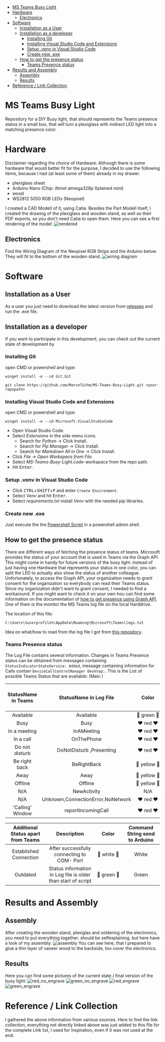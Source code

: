 - [MS Teams Busy Light](#ms-teams-busy-light)
- [Hardware](#hardware)
	- [Electronics](#electronics)
- [Software](#software)
	- [Installation as a User](#installation-as-a-user)
	- [Installation as a developer](#installation-as-a-developer)
		- [Installing Git](#installing-git)
		- [Installing Visual Studio Code and Extensions](#installing-visual-studio-code-and-extensions)
		- [Setup .venv in Visual Studio Code](#setup-venv-in-visual-studio-code)
		- [Create new .exe](#create-new-exe)
	- [How to get the presence status](#how-to-get-the-presence-status)
		- [Teams Presence status](#teams-presence-status)
- [Results and Assembly](#results-and-assembly)
	- [Assembly](#assembly)
	- [Results](#results)
- [Reference / Link Collection](#reference--link-collection)
# MS Teams Busy Light

Repository for a DIY Busy light, that should represents the Teams presence status in a small box, that will turn a plexiglass 
with indirect LED light into a matching presence color.


# Hardware

Disclaimer regarding the choice of Hardware: Although there is some hardware that would better fit for the purpose, 
I decided to use the following items, because I had (at least some of them) already in my drawer. 

* plexiglass sheet
* Arduino Nano (Chip: Atmel atmega328p Xplained mini)
* wood 
* WS2812 5050 RGB LEDs (Neopixel)

I created a CAD Modell of it, using Catia. Besides the Part Modell itself, I created the drawing of the plexiglass and 
wooden stand, as well as their PDF exports, so you don't need Catia to open them. Here you can see a first rendering of the model: 
![rendered](images/rendered.bmp)

## Electronics
Find the Wiring Diagram of the Neopixel RGB Strips and the Arduino below. They will fit to the bottom of the wooden stand. 
![wiring diagram](images/wiring%20diagram.png)

# Software

## Installation as a User

As a user you just need to download the latest version from [releases](https://github.com/MarcelSchm/MS-Teams-Busy-Light/releases) and run the .exe file. 

## Installation as a developer

If you want to participate in this development, you can check out the current state of development by

### Installing Git

open CMD or powershell and type:

	winget install -e --id Git.Git

```
git clone https://github.com/MarcelSchm/MS-Teams-Busy-Light.git <your-repopath>
```

### Installing Visual Studio Code and Extensions


open CMD or powershell and type:


	winget install -e --id Microsoft.VisualStudioCode


* Open Visual Studio Code.
* Select _Extensions_ in the side menu icons.
  * Search for _Python_ → Click Install.
  * Search for _Pip Manager_ → Click Install.
  * Search for _Markdown All in One_ → Click Install.
* Click _File_ → _Open Workspace from File_.
* Select _MS-Teams-Busy-Light.code-workspace_ from the repo path.
* Hit <kbd>Enter</kbd>.


### Setup .venv in Visual Studio Code

* Click <kbd>CTRL</kbd>+<kbd>SHIFT</kbd>+<kbd>P</kbd> and enter ``Create Environment``.
* Select _Venv_ and hit <kbd>Enter</kbd>.
* Select _requirements.txt_ install _Venv_ with the needed pip libraries.

### Create new .exe

Just execute the the [Powershell Script](createNewTeamsBusyLightExe.ps1) in a powershell admin shell. 

## How to get the presence status

There are different ways of fetching the presence status of teams. Microsoft provides the status of your account that 
is used in Teams via the Graph API. This might come in handy for future versions of the busy light: 
instead of just having one Hardware that represents your status in one color, you can split the LED to actually also show 
the status of another colleague. Unfortunately, to access the Graph API, your organization needs to grant consent 
for the organization so everybody can read their Teams status. Since my organization didn't want to grant consent, 
I needed to find a workaround. If you might want to check it on your own hou can find some information on the documentation of
[how to get presence using Graph API][6].
One of them is the monitor the MS Teams log file on the local Harddrive.

The location of this file: 

	C:\Users\%userprofile%\AppData\Roaming\Microsoft\Teams\logs.txt
	
Idea on what/how to read from the log file I got from [this repository][2].
	
### Teams Presence status
The Log File contains several information. 
Changes in Teams Presence status can be obtained from messages containing ```StatusIndicatorStateService: Added```, message containing information for Calls contain ```DeviceCallControlManager Desktop:```.
This is the List of possible Teams Status that are available:
(Main )

| StatusName in Teams | StatusName in Log File  |  				Color 					| Command String send to Arduino |
|:-------------------:|:-----------------------:|:-------------------------------------:|:------------------------------:|
|    Available        |        Available        | 	:green_heart: green :green_heart: 	|			Green				 |
|    Busy             |     Busy                | 	 :heart: red :heart:			    |			Red				 	 |
|    In a meeting     | InAMeeting  			|	 :heart: red :heart:			    |			Red				 	 |
|    In a call        |     OnThePhone          | 	 :heart: red :heart:			    |			Red				 	 |
|    Do not disturb   | DoNotDisturb ,Presenting| 	 :heart: red :heart:			    |			Red				 	 |
|    Be right back    |     BeRightBack         | :yellow_heart: yellow :yellow_heart:	|			Yellow				 |
| 	 Away             |		Away				| :yellow_heart: yellow :yellow_heart:	|			Yellow				 |
|	 Offline          |		Offline				| :yellow_heart: yellow :yellow_heart:	|			Yellow				 |
| 		N/A			  | NewActivity				| 						N/A	 			|								 |
| 		N/A			  | Unknown,ConnectionError,NoNetwork| :heart: red :heart:		 	|			Red				 	 |
| 	'Calling' Window  | reportIncomingCall 		| :heart: red :heart:		 			|			BlinkRed				 	 |


| Additional Status apart from Teams | 				Description 				  |  				Color 				  | Command String send to Arduino |
|:----------------------------------:|:------------------------------------------:|:-------------------------------------:|:------------------------------:|
|Established Connection				 | After successfully connecting to COM- Port | :white_heart: white :white_heart:	  |				White			   |
| Outdated 				| Status information in Log file is older than start of script| :green_heart: green :green_heart: |				Green		       |	


# Results and Assembly

## Assembly 
After creating the wooden stand, plexiglas and soldering of the electronics, you need to put everything together. should be selfexplaining, but here have a look of my assembly:
![assembly](images/assembly_and_glue.jpg)
You can see here, that I prepared to glue a thin layer of vaneer wood to the  backside, too cover the electronics. 

## Results
Here you can find some pictures of the current state / final version of the busy light:
![red_no_engrave](images/red_without_Engraving.jpg)
![green_no_engrave](images/green_without_engraving.jpg)
![red_engrave](images/red_with_engraving.jpg)
![green_engrave](images/green_with_engraving.jpg)


# Reference / Link Collection

I gathered the above information from various sources. Here to find the link collection, everything not directly linked above
was just added to this file for the complete Link list, I used for inspiration, even if it was not used at the end. 


[1]: <https://www.reddit.com/r/MicrosoftTeams/comments/iuxcac/diy_busylight/?rdt=45645> "Reddit Discussion"
[2]: <https://github.com/ajobbins/AHK-Teams-Presence> "AutoHotKey Log"
[3]: <https://github.com/JnyJny/busylight> 
[4]: <https://github.com/toblum/ESPTeamsPresence>
[5]: <https://www.eliostruyf.com/diy-building-busy-light-show-microsoft-teams-presence/>
[6]: <https://learn.microsoft.com/en-us/graph/api/presence-get?view=graph-rest-beta&tabs=http#code-try-1>
[7]: <https://www.hackster.io/benedikt-hubschen/office-busylight-1a8e30>
[8]: <https://teamsqueen.com/2021/08/19/a-busylight-with-microsoft-teams/>
[9]: <https://www.chiark.greenend.org.uk/~sgtatham/putty/latest.html>





